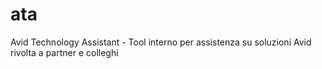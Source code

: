 # ata
Avid Technology Assistant - Tool interno per assistenza su soluzioni Avid rivolta a partner e colleghi
